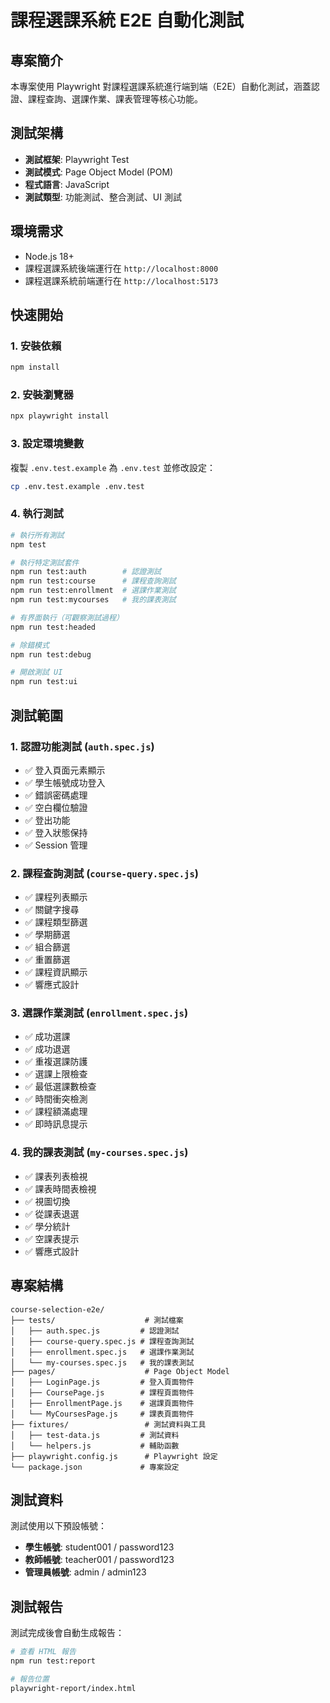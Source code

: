 # 課程選課系統 E2E 自動化測試

## 專案簡介

本專案使用 Playwright 對課程選課系統進行端到端（E2E）自動化測試，涵蓋認證、課程查詢、選課作業、課表管理等核心功能。

## 測試架構

- **測試框架**: Playwright Test
- **測試模式**: Page Object Model (POM)
- **程式語言**: JavaScript
- **測試類型**: 功能測試、整合測試、UI 測試

## 環境需求

- Node.js 18+
- 課程選課系統後端運行在 `http://localhost:8000`
- 課程選課系統前端運行在 `http://localhost:5173`

## 快速開始

### 1. 安裝依賴

```bash
npm install
```

### 2. 安裝瀏覽器

```bash
npx playwright install
```

### 3. 設定環境變數

複製 `.env.test.example` 為 `.env.test` 並修改設定：

```bash
cp .env.test.example .env.test
```

### 4. 執行測試

```bash
# 執行所有測試
npm test

# 執行特定測試套件
npm run test:auth        # 認證測試
npm run test:course      # 課程查詢測試
npm run test:enrollment  # 選課作業測試
npm run test:mycourses   # 我的課表測試

# 有界面執行（可觀察測試過程）
npm run test:headed

# 除錯模式
npm run test:debug

# 開啟測試 UI
npm run test:ui
```

## 測試範圍

### 1. 認證功能測試 (`auth.spec.js`)
- ✅ 登入頁面元素顯示
- ✅ 學生帳號成功登入
- ✅ 錯誤密碼處理
- ✅ 空白欄位驗證
- ✅ 登出功能
- ✅ 登入狀態保持
- ✅ Session 管理

### 2. 課程查詢測試 (`course-query.spec.js`)
- ✅ 課程列表顯示
- ✅ 關鍵字搜尋
- ✅ 課程類型篩選
- ✅ 學期篩選
- ✅ 組合篩選
- ✅ 重置篩選
- ✅ 課程資訊顯示
- ✅ 響應式設計

### 3. 選課作業測試 (`enrollment.spec.js`)
- ✅ 成功選課
- ✅ 成功退選
- ✅ 重複選課防護
- ✅ 選課上限檢查
- ✅ 最低選課數檢查
- ✅ 時間衝突檢測
- ✅ 課程額滿處理
- ✅ 即時訊息提示

### 4. 我的課表測試 (`my-courses.spec.js`)
- ✅ 課表列表檢視
- ✅ 課表時間表檢視
- ✅ 視圖切換
- ✅ 從課表退選
- ✅ 學分統計
- ✅ 空課表提示
- ✅ 響應式設計

## 專案結構

```
course-selection-e2e/
├── tests/                    # 測試檔案
│   ├── auth.spec.js         # 認證測試
│   ├── course-query.spec.js # 課程查詢測試
│   ├── enrollment.spec.js   # 選課作業測試
│   └── my-courses.spec.js   # 我的課表測試
├── pages/                    # Page Object Model
│   ├── LoginPage.js         # 登入頁面物件
│   ├── CoursePage.js        # 課程頁面物件
│   ├── EnrollmentPage.js    # 選課頁面物件
│   └── MyCoursesPage.js     # 課表頁面物件
├── fixtures/                 # 測試資料與工具
│   ├── test-data.js         # 測試資料
│   └── helpers.js           # 輔助函數
├── playwright.config.js      # Playwright 設定
└── package.json             # 專案設定
```

## 測試資料

測試使用以下預設帳號：

- **學生帳號**: student001 / password123
- **教師帳號**: teacher001 / password123
- **管理員帳號**: admin / admin123

## 測試報告

測試完成後會自動生成報告：

```bash
# 查看 HTML 報告
npm run test:report

# 報告位置
playwright-report/index.html
```